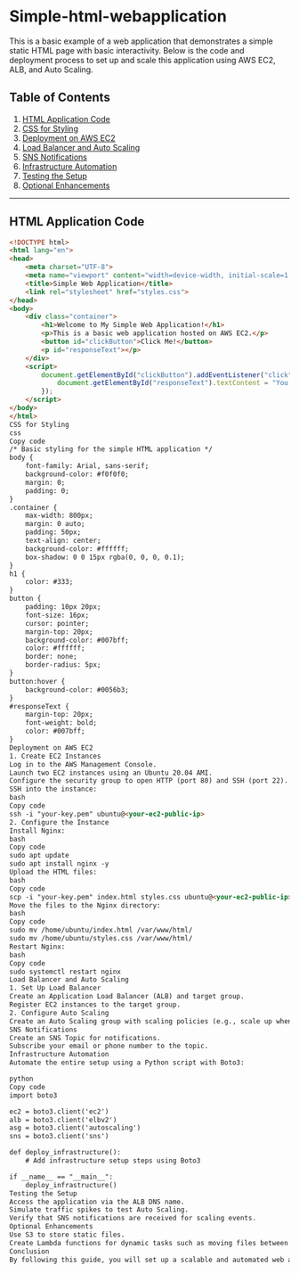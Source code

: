 # Simple-html-webapplication

This is a basic example of a web application that demonstrates a simple static HTML page with basic interactivity. Below is the code and deployment process to set up and scale this application using AWS EC2, ALB, and Auto Scaling.

## Table of Contents
1. [HTML Application Code](#html-application-code)
2. [CSS for Styling](#css-for-styling)
3. [Deployment on AWS EC2](#deployment-on-aws-ec2)
4. [Load Balancer and Auto Scaling](#load-balancer-and-auto-scaling)
5. [SNS Notifications](#sns-notifications)
6. [Infrastructure Automation](#infrastructure-automation)
7. [Testing the Setup](#testing-the-setup)
8. [Optional Enhancements](#optional-enhancements)

---

## HTML Application Code

```html
<!DOCTYPE html>
<html lang="en">
<head>
    <meta charset="UTF-8">
    <meta name="viewport" content="width=device-width, initial-scale=1.0">
    <title>Simple Web Application</title>
    <link rel="stylesheet" href="styles.css">
</head>
<body>
    <div class="container">
        <h1>Welcome to My Simple Web Application!</h1>
        <p>This is a basic web application hosted on AWS EC2.</p>
        <button id="clickButton">Click Me!</button>
        <p id="responseText"></p>
    </div>
    <script>
        document.getElementById("clickButton").addEventListener("click", function() {
            document.getElementById("responseText").textContent = "You clicked the button!";
        });
    </script>
</body>
</html>
CSS for Styling
css
Copy code
/* Basic styling for the simple HTML application */
body {
    font-family: Arial, sans-serif;
    background-color: #f0f0f0;
    margin: 0;
    padding: 0;
}
.container {
    max-width: 800px;
    margin: 0 auto;
    padding: 50px;
    text-align: center;
    background-color: #ffffff;
    box-shadow: 0 0 15px rgba(0, 0, 0, 0.1);
}
h1 {
    color: #333;
}
button {
    padding: 10px 20px;
    font-size: 16px;
    cursor: pointer;
    margin-top: 20px;
    background-color: #007bff;
    color: #ffffff;
    border: none;
    border-radius: 5px;
}
button:hover {
    background-color: #0056b3;
}
#responseText {
    margin-top: 20px;
    font-weight: bold;
    color: #007bff;
}
Deployment on AWS EC2
1. Create EC2 Instances
Log in to the AWS Management Console.
Launch two EC2 instances using an Ubuntu 20.04 AMI.
Configure the security group to open HTTP (port 80) and SSH (port 22).
SSH into the instance:
bash
Copy code
ssh -i "your-key.pem" ubuntu@<your-ec2-public-ip>
2. Configure the Instance
Install Nginx:
bash
Copy code
sudo apt update
sudo apt install nginx -y
Upload the HTML files:
bash
Copy code
scp -i "your-key.pem" index.html styles.css ubuntu@<your-ec2-public-ip>:/home/ubuntu/
Move the files to the Nginx directory:
bash
Copy code
sudo mv /home/ubuntu/index.html /var/www/html/
sudo mv /home/ubuntu/styles.css /var/www/html/
Restart Nginx:
bash
Copy code
sudo systemctl restart nginx
Load Balancer and Auto Scaling
1. Set Up Load Balancer
Create an Application Load Balancer (ALB) and target group.
Register EC2 instances to the target group.
2. Configure Auto Scaling
Create an Auto Scaling group with scaling policies (e.g., scale up when CPU > 80%).
SNS Notifications
Create an SNS Topic for notifications.
Subscribe your email or phone number to the topic.
Infrastructure Automation
Automate the entire setup using a Python script with Boto3:

python
Copy code
import boto3

ec2 = boto3.client('ec2')
alb = boto3.client('elbv2')
asg = boto3.client('autoscaling')
sns = boto3.client('sns')

def deploy_infrastructure():
    # Add infrastructure setup steps using Boto3

if __name__ == "__main__":
    deploy_infrastructure()
Testing the Setup
Access the application via the ALB DNS name.
Simulate traffic spikes to test Auto Scaling.
Verify that SNS notifications are received for scaling events.
Optional Enhancements
Use S3 to store static files.
Create Lambda functions for dynamic tasks such as moving files between services.
Conclusion
By following this guide, you will set up a scalable and automated web application infrastructure on AWS, gaining hands-on experience with EC2, ALB, Auto Scaling, SNS, and automation tools like Boto3.
